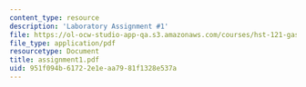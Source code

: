 ```yaml
---
content_type: resource
description: 'Laboratory Assignment #1'
file: https://ol-ocw-studio-app-qa.s3.amazonaws.com/courses/hst-121-gastroenterology-fall-2005/951f094b61722e1eaa7981f1328e537a_assignment1.pdf
file_type: application/pdf
resourcetype: Document
title: assignment1.pdf
uid: 951f094b-6172-2e1e-aa79-81f1328e537a
---
```


